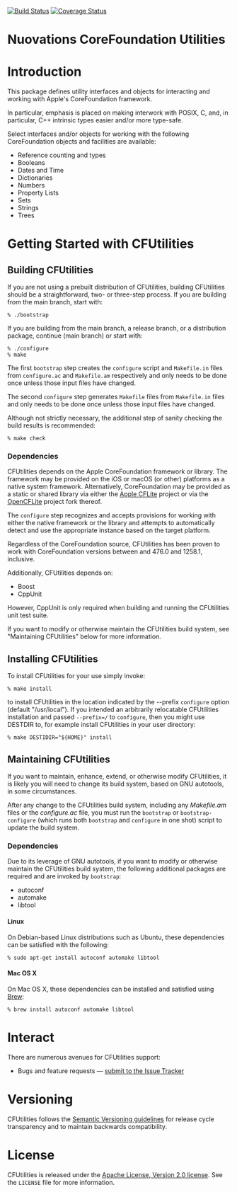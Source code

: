 [![Build Status][CFUtilities-github-action-svg]][CFUtilities-github-action]
[![Coverage Status][CFUtilities-codecov-svg]][CFUtilities-codecov]

[CFUtilities-github]: https://github.com/nuovations/CFUtilities
[CFUtilities-github-action]: https://github.com/gerickson/CFUtilities/actions?query=workflow%3ABuild+branch%3Amain+event%3Apush
[CFUtilities-github-action-svg]: https://github.com/nuovations/CFUtilities/actions/workflows/build.yml/badge.svg?branch=main&event=push
[CFUtilities-codecov]: https://codecov.io/gh/Nuovations/CFUtilities
[CFUtilities-codecov-svg]: https://codecov.io/gh/Nuovations/CFUtilities/branch/main/graph/badge.svg

Nuovations CoreFoundation Utilities
===================================

# Introduction

This package defines utility interfaces and objects for interacting
and working with Apple's CoreFoundation framework.

In particular, emphasis is placed on making interwork with POSIX, C,
and, in particular, C++ intrinsic types easier and/or more type-safe.

Select interfaces and/or objects for working with the following
CoreFoundation objects and facilities are available:

  * Reference counting and types
  * Booleans
  * Dates and Time
  * Dictionaries
  * Numbers
  * Property Lists
  * Sets
  * Strings
  * Trees

# Getting Started with CFUtilities

## Building CFUtilities

If you are not using a prebuilt distribution of CFUtilities, building CFUtilities
should be a straightforward, two- or three-step process. If you are building from
the main branch, start with:

    % ./bootstrap

If you are building from the main branch, a release branch, or a distribution
package, continue (main branch) or start with:

    % ./configure
    % make

The first `bootstrap` step creates the `configure` script and `Makefile.in` files
from `configure.ac` and `Makefile.am` respectively and only needs to be done once
unless those input files have changed.

The second `configure` step generates `Makefile` files from `Makefile.in` files and only
needs to be done once unless those input files have changed.

Although not strictly necessary, the additional step of sanity checking
the build results is recommended:

    % make check

### Dependencies

CFUtilities depends on the Apple CoreFoundation framework or library. The
framework may be provided on the iOS or macOS (or other) platforms as a
native system framework. Alternatively, CoreFoundation may be provided as a
static or shared library via either the [Apple CFLite](https://opensource.apple.com/source/CF/)
project or via the [OpenCFLite](https://opencflite.sourceforge.io/) project fork
thereof.

The `configure` step recognizes and accepts provisions for working with either
the native framework or the library and attempts to automatically detect and use
the appropriate instance based on the target platform.

Regardless of the CoreFoundation source, CFUtilities has been proven to work
with CoreFoundation versions between and 476.0 and 1258.1, inclusive.

Additionally, CFUtilities depends on:

  * Boost
  * CppUnit

However, CppUnit is only required when building and running the CFUtilities
unit test suite.

If you want to modify or otherwise maintain the CFUtilities build
system, see "Maintaining CFUtilities" below for more information.

## Installing CFUtilities

To install CFUtilities for your use simply invoke:

    % make install

to install CFUtilities in the location indicated by the --prefix `configure`
option (default "/usr/local"). If you intended an arbitrarily
relocatable CFUtilities installation and passed `--prefix=/` to `configure`,
then you might use DESTDIR to, for example install CFUtilities in your user
directory:

    % make DESTIDIR="${HOME}" install

## Maintaining CFUtilities

If you want to maintain, enhance, extend, or otherwise modify CFUtilities, it
is likely you will need to change its build system, based on GNU
autotools, in some circumstances.

After any change to the CFUtilities build system, including any *Makefile.am*
files or the *configure.ac* file, you must run the `bootstrap` or
`bootstrap-configure` (which runs both `bootstrap` and `configure` in
one shot) script to update the build system.

### Dependencies

Due to its leverage of GNU autotools, if you want to modify or
otherwise maintain the CFUtilities build system, the following
additional packages are required and are invoked by `bootstrap`:

  * autoconf
  * automake
  * libtool

#### Linux

On Debian-based Linux distributions such as Ubuntu, these dependencies
can be satisfied with the following:

    % sudo apt-get install autoconf automake libtool

#### Mac OS X

On Mac OS X, these dependencies can be installed and satisfied using
[Brew](https://brew.sh/):

    % brew install autoconf automake libtool

# Interact

There are numerous avenues for CFUtilities support:

  * Bugs and feature requests — [submit to the Issue Tracker](https://github.com/Nuovations/CFUtilities/issues)

# Versioning

CFUtilities follows the [Semantic Versioning guidelines](http://semver.org/)
for release cycle transparency and to maintain backwards compatibility.

# License

CFUtilities is released under the [Apache License, Version 2.0 license](https://opensource.org/licenses/Apache-2.0).
See the `LICENSE` file for more information.
